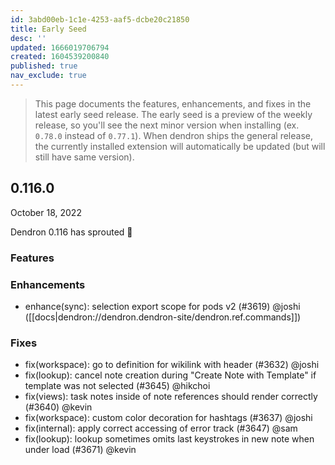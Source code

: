```yaml
---
id: 3abd00eb-1c1e-4253-aaf5-dcbe20c21850
title: Early Seed
desc: ''
updated: 1666019706794
created: 1604539200840
published: true
nav_exclude: true
---
```


> This page documents the features, enhancements, and fixes in the latest early seed release. The early seed is a preview of the weekly release, so you'll see the next minor version when installing (ex. `0.78.0` instead of `0.77.1`). When dendron ships the general release, the currently installed extension will automatically be updated (but will still have same version).

## 0.116.0
October 18, 2022

Dendron 0.116 has sprouted 🌱

### Features

### Enhancements
- enhance(sync): selection export scope for pods v2 (#3619) @joshi ([[docs|dendron://dendron.dendron-site/dendron.ref.commands]])

### Fixes
- fix(workspace): go to definition for wikilink with header (#3632) @joshi
- fix(lookup): cancel note creation during "Create Note with Template" if template was not selected (#3645) @hikchoi
- fix(views): task notes inside of note references should render correctly (#3640) @kevin
- fix(workspace): custom color decoration for hashtags (#3637) @joshi
- fix(internal): apply correct accessing of error track (#3647) @sam
- fix(lookup): lookup sometimes omits last keystrokes in new note when under load (#3671) @kevin

